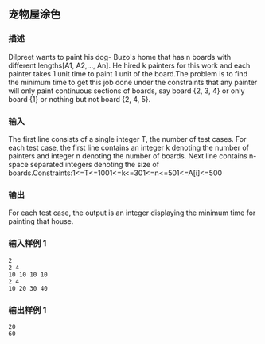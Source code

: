 ## 宠物屋涂色

### 描述

Dilpreet wants to paint his dog- Buzo's home that has n boards with different lengths[A1, A2,..., An]. He hired k painters for this work and each painter takes 1 unit time to paint 1 unit of the board.The problem is to find the minimum time to get this job done under the constraints that any painter will only paint continuous sections of boards, say board {2, 3, 4} or only board {1} or nothing but not board {2, 4, 5}.

### 输入

The first line consists of a single integer T, the number of test cases. For each test case, the first line contains an integer k denoting the number of painters and integer n denoting the number of boards. Next line contains n- space separated integers denoting the size of boards.Constraints:1<=T<=1001<=k<=301<=n<=501<=A[i]<=500

### 输出

For each test case, the output is an integer displaying the minimum time for painting that house.

### 输入样例 1 

```
2
2 4
10 10 10 10
2 4
10 20 30 40
```

### 输出样例 1

```
20
60
```